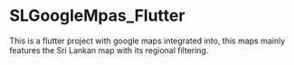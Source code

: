 # SLGoogleMpas_Flutter
This is a flutter project with google maps integrated into, this maps mainly features the Sri Lankan map with its regional filtering.

